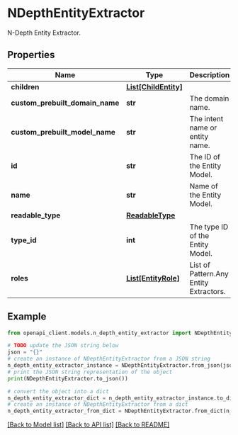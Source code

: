 # NDepthEntityExtractor

N-Depth Entity Extractor.

## Properties

Name | Type | Description | Notes
------------ | ------------- | ------------- | -------------
**children** | [**List[ChildEntity]**](ChildEntity.md) |  | [optional] 
**custom_prebuilt_domain_name** | **str** | The domain name. | [optional] 
**custom_prebuilt_model_name** | **str** | The intent name or entity name. | [optional] 
**id** | **str** | The ID of the Entity Model. | 
**name** | **str** | Name of the Entity Model. | [optional] 
**readable_type** | [**ReadableType**](ReadableType.md) |  | 
**type_id** | **int** | The type ID of the Entity Model. | [optional] 
**roles** | [**List[EntityRole]**](EntityRole.md) | List of Pattern.Any Entity Extractors. | [optional] 

## Example

```python
from openapi_client.models.n_depth_entity_extractor import NDepthEntityExtractor

# TODO update the JSON string below
json = "{}"
# create an instance of NDepthEntityExtractor from a JSON string
n_depth_entity_extractor_instance = NDepthEntityExtractor.from_json(json)
# print the JSON string representation of the object
print(NDepthEntityExtractor.to_json())

# convert the object into a dict
n_depth_entity_extractor_dict = n_depth_entity_extractor_instance.to_dict()
# create an instance of NDepthEntityExtractor from a dict
n_depth_entity_extractor_from_dict = NDepthEntityExtractor.from_dict(n_depth_entity_extractor_dict)
```
[[Back to Model list]](../README.md#documentation-for-models) [[Back to API list]](../README.md#documentation-for-api-endpoints) [[Back to README]](../README.md)



